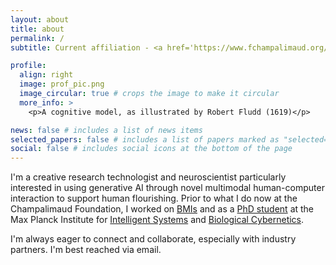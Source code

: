 ```yaml
---
layout: about
title: about
permalink: /
subtitle: Current affiliation - <a href='https://www.fchampalimaud.org/champalimaud-research'>Champalimaud Foundation</a>.

profile:
  align: right
  image: prof_pic.png
  image_circular: true # crops the image to make it circular
  more_info: >
    <p>A cognitive model, as illustrated by Robert Fludd (1619)</p>

news: false # includes a list of news items
selected_papers: false # includes a list of papers marked as "selected={true}"
social: false # includes social icons at the bottom of the page
---
```


I'm a creative research technologist and neuroscientist particularly interested in using generative AI through novel multimodal human-computer interaction to support human flourishing. Prior to what I do now at the Champalimaud Foundation, I worked on [BMIs](https://www.kernel.com/) and as a [PhD student](https://www.researchgate.net/scientific-contributions/Eric-Lacosse-2142846982) at the Max Planck Institute for [Intelligent Systems](https://is.mpg.de/person/elacosse) and [Biological Cybernetics](https://www.kyb.tuebingen.mpg.de/person/114771/602940).


I'm always eager to connect and collaborate, especially with industry partners. I'm best reached via email.

